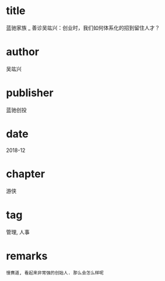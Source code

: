 # title
蓝驰家族 _ 善诊吴竑兴：创业时，我们如何体系化的招到留住人才？

# author
吴竑兴

# publisher
蓝驰创投

# date
2018-12

# chapter
游侠

# tag
管理, 人事

# remarks
`慢赛道, 看起来非常强的创始人. 那么会怎么样呢`
